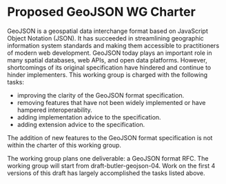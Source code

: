 Proposed GeoJSON WG Charter
===========================

GeoJSON is a geospatial data interchange format based on JavaScript Object
Notation (JSON). It has succeeded in streamlining geographic information system
standards and making them accessible to practitioners of modern web
development. GeoJSON today plays an important role in many spatial databases,
web APIs, and open data platforms. However, shortcomings of its original
specification have hindered and continue to hinder implementers. This working
group is charged with the following tasks:

- improving the clarity of the GeoJSON format specification.
- removing features that have not been widely implemented or have hampered
  interoperability.
- adding implementation advice to the specification.
- adding extension advice to the specification.

The addition of new features to the GeoJSON format specification is not within
the charter of this working group.

The working group plans one deliverable: a GeoJSON format RFC. The working
group will start from draft-butler-geojson-04. Work on the first 4 versions of
this draft has largely accomplished the tasks listed above.
